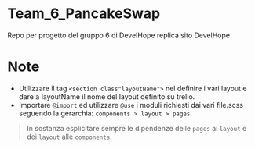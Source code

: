 # Team_6_PancakeSwap
Repo per progetto del gruppo 6 di DevelHope replica sito DevelHope 

# Note
- Utilizzare il tag `<section class"layoutName">` nel definire i vari layout e dare a layoutName il nome del layout definito su trello.
- Importare `@import` ed utilizzare `@use` i moduli richiesti dai vari file.scss seguendo la gerarchia: `components > layout > pages`.
>In sostanza esplicitare sempre le dipendenze delle `pages` ai `layout` e dei `layout` alle `components`.